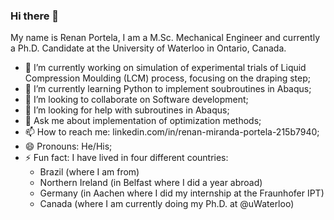 ### Hi there 👋

My name is Renan Portela, I am a M.Sc. Mechanical Engineer and currently a Ph.D. Candidate at the University of Waterloo in Ontario, Canada.

- 🔭 I’m currently working on simulation of experimental trials of Liquid Compression Moulding (LCM) process, focusing on the draping step;
- 🌱 I’m currently learning Python to implement soubroutines in Abaqus;
- 👯 I’m looking to collaborate on Software development;
- 🤔 I’m looking for help with subroutines in Abaqus;
- 💬 Ask me about implementation of optimization methods;
- 📫 How to reach me: linkedin.com/in/renan-miranda-portela-215b7940;
- 😄 Pronouns: He/His;
- ⚡ Fun fact: I have lived in four different countries:
   - Brazil (where I am from)
   - Northern Ireland (in Belfast where I did a year abroad)
   - Germany (in Aachen where I did my internship at the Fraunhofer IPT)
   - Canada (where I am currently doing my Ph.D. at @uWaterloo)
